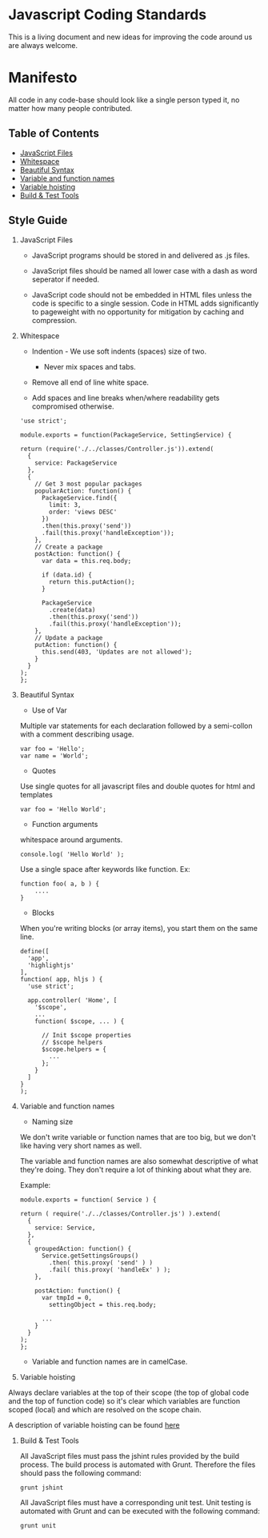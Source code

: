 # Javascript Coding Standards

This is a living document and new ideas for improving the code around us are always welcome.

# Manifesto

All code in any code-base should look like a single person typed it, no matter how many people contributed.

## Table of Contents
 * [JavaScript Files](#jsfiles)
 * [Whitespace](#whitespace)
 * [Beautiful Syntax](#spacing)
 * [Variable and function names](#naming)
 * [Variable hoisting](#hoisting)
 * [Build & Test Tools](#tools)

## Style Guide

1. <a name="jsfiles">JavaScript Files</a>
	- JavaScript programs should be stored in and delivered as .js files.

	- JavaScript files should be named all lower case with a dash as word seperator if needed.

	- JavaScript code should not be embedded in HTML files unless the code is specific to a single session. Code in HTML adds significantly to pageweight with no opportunity for mitigation by caching and compression.

1. <a name="whitespace">Whitespace</a>
	- Indention - We use soft indents (spaces) size of two.
		- Never mix spaces and tabs.

	- Remove all end of line white space.

	- Add spaces and line breaks when/where readability gets compromised otherwise.

	```code
	'use strict';

	module.exports = function(PackageService, SettingService) {

    return (require('./../classes/Controller.js')).extend(
      {
        service: PackageService
      },
      {
        // Get 3 most popular packages
        popularAction: function() {
          PackageService.find({
            limit: 3,
            order: 'views DESC'
          })
          .then(this.proxy('send'))
          .fail(this.proxy('handleException'));
        },
        // Create a package
        postAction: function() {
          var data = this.req.body;

          if (data.id) {
            return this.putAction();
          }

          PackageService
            .create(data)
            .then(this.proxy('send'))
            .fail(this.proxy('handleException'));
        },
        // Update a package
        putAction: function() {
          this.send(403, 'Updates are not allowed');
        }
      }
    );
	};
	```

1. <a name="spacing">Beautiful Syntax</a>

	- Use of Var

	Multiple var statements for each declaration followed by a semi-collon with a comment describing usage.

	```code
	var foo = 'Hello';
	var name = 'World';
	```

	- Quotes

	Use single quotes for all javascript files and double quotes for html and templates

	```code
	var foo = 'Hello World';
	```

	- Function arguments

	whitespace around arguments.

	```code
	console.log( 'Hello World' );
	```

	Use a single space after keywords like function. Ex:

	```code
	function foo( a, b ) {
		....
	}
	```

	- Blocks

	When you're writing blocks (or array items), you start them on the same line.

	```code
	define([
      'app',
      'highlightjs'
    ],
    function( app, hljs ) {
      'use strict';

      app.controller( 'Home', [
        '$scope',
        ...
        function( $scope, ... ) {

          // Init $scope properties
          // $scope helpers
          $scope.helpers = {
            ...
          };
        }
      ]
    }
	);
	```

1. <a name="naming">Variable and function names</a>

	- Naming size

	We don't write variable or function names that are too big, but we don't like having very short names as well.

	The variable and function names are also somewhat descriptive of what they're doing. They don't require a lot of thinking about what they are.

	Example:
	```code
	module.exports = function( Service ) {

    return ( require('./../classes/Controller.js') ).extend(
      {
        service: Service,
      },
      {
        groupedAction: function() {
          Service.getSettingsGroups()
            .then( this.proxy( 'send' ) )
            .fail( this.proxy( 'handleEx' ) );
        },

        postAction: function() {
          var tmpId = 0,
            settingObject = this.req.body;

          ...
        }
      }
    );
	};
	```

	- Variable and function names are in camelCase.

1. <a name="jsfiles">Variable hoisting</a>

  Always declare variables at the top of their scope (the top of global code and the top of function code) so it's clear which variables are function scoped (local) and which are resolved on the scope chain.

  A description of variable hoisting can be found <a href="https://developer.mozilla.org/en-US/docs/Web/JavaScript/Reference/Statements/var#var_hoisting">here</a>

1. <a name="tools">Build & Test Tools</a>

	All JavaScript files must pass the jshint rules provided by the build process.  The build process is automated with Grunt. Therefore the files should pass the following command:

	```shell
	grunt jshint
	```

	All JavaScript files must have a corresponding unit test.  Unit testing is automated with Grunt and can be executed with the following command:

	```shell
	grunt unit
	```
